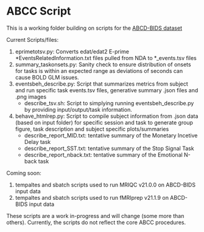 # ABCC ScriptThis is a working folder building on scripts for the [ABCD-BIDS dataset](https://collection3165.readthedocs.io/en/stable/)Current Scripts/files:1) eprimetotsv.py: Converts edat/edat2 E-prime *EventsRelatedInformation.txt files pulled from NDA to *_events.tsv files2) summary_taskonsets.py: Sanity check to ensure distribution of onsets for tasks is within an expected range as deviations of seconds can cause BOLD GLM issues.3) eventsbeh_describe.py: Script that summarizes metrics from subject and run specific task events.tsv files, generative summary .json files and .png images    - describe_tsv.sh: Script to simplying running eventsbeh_describe.py by providing input/output/task information.4) behave_htmlrep.py: Script to compile subject information from .json data (based on input folder) for specific session and task to generate group figure, task description and subject specific plots/summaries    - describe_report_MID.txt: tentative summary of the Monetary Incetive Delay task    - describe_report_SST.txt: tentative summary of the Stop Signal Task    - describe_report_nback.txt: tentative summary of the Emotional N-back task        Coming soon:1) tempaltes and sbatch scripts used to run MRIQC v21.0.0 on ABCD-BIDS input data2) tempaltes and sbatch scripts used to run fMRIprep v21.1.9 on ABCD-BIDS input dataThese scripts are a work in-progress and will change (some more than others). Currently, the scripts do not reflect the core ABCC procedures.